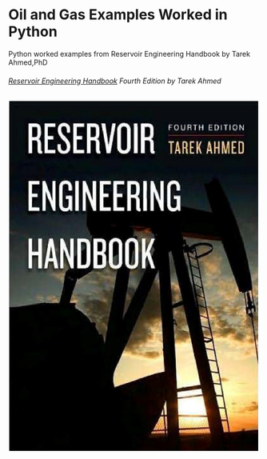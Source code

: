 # Oil and Gas Examples Worked in Python 
Python worked examples from Reservoir Engineering Handbook by Tarek Ahmed,PhD
###### [Reservoir Engineering Handbook](https://www.amazon.com/Reservoir-Engineering-Handbook-Tarek-Ahmed/dp/0128136499/ref=pd_vtp_14_2/132-7503470-2764465?_encoding=UTF8&pd_rd_i=0128136499&pd_rd_r=22e13e5b-d434-4cd2-a09b-8603359723bb&pd_rd_w=jSomx&pd_rd_wg=0Z06W&pf_rd_p=78799b78-dae3-4301-84de-c8d65b9b651a&pf_rd_r=H9MXB2KS6RVQFVJMEZEH&psc=1&refRID=H9MXB2KS6RVQFVJMEZEH) Fourth Edition by Tarek Ahmed 
<img src ="cover-page-001.jpg" width="500" height="700">
